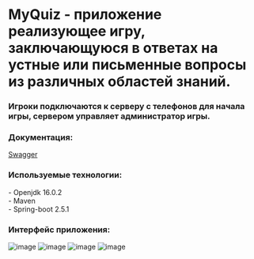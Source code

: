 <h1>MyQuiz - приложение реализующее игру, заключающуюся в ответах на устные или письменные вопросы из различных областей знаний.</h1>
<h3>Игроки подключаются к серверу с телефонов для начала игры, сервером управляет администратор игры.</h3>
<h3>Документация:</h3>
<p><a href="http://localhost:8080/swagger-ui.html" class="blank">Swagger</a></p>
<h3>Используемые технологии:</h3>
- Openjdk 16.0.2 <br>
- Maven <br>
- Spring-boot 2.5.1 <br>

<h3>Интерфейс приложения:</h3>

![image](https://user-images.githubusercontent.com/46778828/132564699-8f146f10-876a-4fda-b53f-02b813d0822c.png)
![image](https://user-images.githubusercontent.com/46778828/132564754-ba95abc1-12e5-4afc-91e8-1bf4a16ff679.png)
![image](https://user-images.githubusercontent.com/46778828/132564811-b17dc156-6e2f-4bf4-b192-ee2dabe54633.png)
![image](https://user-images.githubusercontent.com/46778828/132564878-8337f9d4-d72c-4e4c-b0ef-c0d88e4ace35.png)
